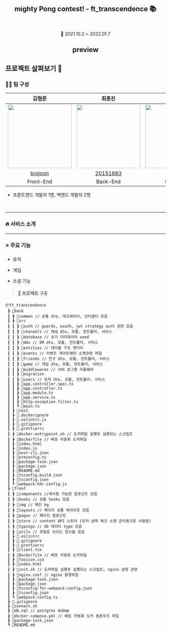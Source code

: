 <h2 align=center > mighty Pong contest! - ft_transcendence 📚 </h2>
</br>

<p align=center> 📆 2021.10.2 ~ 2022.01.7</p>

<h2 align=center>preview</h2>

## 프로젝트 살펴보기 🔎
### 🙎‍♂️ 팀 구성 
|김형준|최훈진|조영록|
| :---: | :---: | :---: |
|<img src=https://github.com/brojoon.png width=200 height=200 />|<img src=https://github.com/20151883.png width=200 height=200 />|<img src=https://github.com/oddczv1.png width=200 height=200 />|
|[brojoon](https://github.com/brojoon)|[20151883](https://github.com/20151883)|[oddczv1](https://github.com/oddczv1)|
|Front-End|Back-End|Back-End|

- 프론트엔드 개발자 1명, 백엔드 개발자 2명

<br>
<hr/>

### 🔥 서비스 소개
#### 


<hr/>

### ⭐️  주요 기능
 - 유저
 
 - 게임

 - 소셜 기능



> #### 📁 프로젝트 구조
```
📦ft_transcendence
 ┣ 📂back
 ┃ ┣ 📂common // 공통 dto, 데코레이터, 인터셉터 모음
 ┃ ┣ 📂src
 ┃ ┃ ┣ 📂auth // guards, oauth, jwt strategy auth 관련 모음
 ┃ ┃ ┣ 📂channels // 채널 dto, 모듈, 컨트롤러, 서비스 
 ┃ ┃ ┣ 📂database // 초기 더미데이터 seed
 ┃ ┃ ┣ 📂dms // DM dto, 모듈, 컨트롤러, 서비스
 ┃ ┃ ┣ 📂entities // 테이블 구조 엔티티
 ┃ ┃ ┣ 📂events // 이벤트 게이트웨이 소켓관련 파일
 ┃ ┃ ┣ 📂friends // 친구 dto, 모듈, 컨트롤러, 서비스
 ┃ ┃ ┣ 📂game // 게임 dto, 모듈, 컨트롤러, 서비스
 ┃ ┃ ┣ 📂middlewares // 서버 로그용 미들웨어
 ┃ ┃ ┣ 📂migration
 ┃ ┃ ┣ 📂users // 유저 dto, 모듈, 컨트롤러, 서비스
 ┃ ┃ ┣ 📜app.controller.spec.ts 
 ┃ ┃ ┣ 📜app.controller.ts
 ┃ ┃ ┣ 📜app.module.ts
 ┃ ┃ ┣ 📜app.service.ts
 ┃ ┃ ┣ 📜http-exception.filter.ts
 ┃ ┃ ┗ 📜main.ts 
 ┃ ┣ 📂test
 ┃ ┣ 📜.dockerignore
 ┃ ┣ 📜.eslintrc.js
 ┃ ┣ 📜.gitignore
 ┃ ┣ 📜.prettierrc
 ┃ ┣ 📜docker-entrypoint.sh // 도커파일 실행후 실행되는 스크립트
 ┃ ┣ 📜Dockerfile // 배포 자동화 도커파일
 ┃ ┣ 📜index.html
 ┃ ┣ 📜index.js
 ┃ ┣ 📜nest-cli.json
 ┃ ┣ 📜ormconfig.ts 
 ┃ ┣ 📜package-lock.json
 ┃ ┣ 📜package.json
 ┃ ┣ 📜README.md
 ┃ ┣ 📜tsconfig.build.json
 ┃ ┣ 📜tsconfig.json
 ┃ ┗ 📜webpack-hmr.config.js
 ┣ 📂front
 ┃ ┣ 📂components //재사용 가능한 컴포넌트 모음
 ┃ ┣ 📂hooks // 공통 hooks 모음
 ┃ ┣ 📂img // 메인 bg
 ┃ ┣ 📂layouts // 페이지 공통 레이아웃 모음
 ┃ ┣ 📂pages // 페이지 컴포넌트
 ┃ ┣ 📂store // context API 스토어 (유저 상태 체크 소켓 관리용으로 사용됨)
 ┃ ┣ 📂typings // db 데이터 type 모음
 ┃ ┣ 📂utils // 유틸로 쓰이는 함수들 모음
 ┃ ┣ 📜.eslintrc
 ┃ ┣ 📜.gitignore
 ┃ ┣ 📜.prettierrc
 ┃ ┣ 📜client.tsx
 ┃ ┣ 📜Dockerfile // 배포 자동화 도커파일
 ┃ ┣ 📜favicon.ico
 ┃ ┣ 📜index.html
 ┃ ┣ 📜init.sh // 도커파일 실행후 실행되는 스크립트, nginx 설정 관련
 ┃ ┣ 📜nginx.conf // nginx 환경파일
 ┃ ┣ 📜package-lock.json
 ┃ ┣ 📜package.json
 ┃ ┣ 📜tsconfig-for-webpack-config.json
 ┃ ┣ 📜tsconfig.json
 ┃ ┗ 📜webpack.config.ts
 ┣ 📜.gitignore
 ┣ 📜connect.sh
 ┣ 📜db.sql // postgres dubmp
 ┣ 📜docker-compose.yml // 배포 자동화 도커 컴포우즈 파일
 ┣ 📜package-lock.json
 ┗ 📜README.md
 ```
